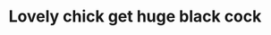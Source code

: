 ---
layout: post
title: Lovely chick get huge black cock
duration: '08:00'
view: 128
rate: 2
video: 'http://fantasti.cc/embed/400385/'
category: 
 - black
 - gorgeous
 - busty
 - blonde
tags: 
 - big-black-cock
priority: 0.9
changefreq: daily
---